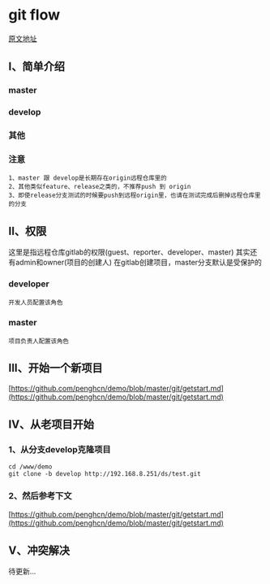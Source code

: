 # git flow
[原文地址](https://github.com/penghcn/demo/blob/master/git/gitflow.md)

## I、简单介绍

### master
### develop
### 其他
### 注意
    1、master 跟 develop是长期存在origin远程仓库里的
    2、其他类似feature、release之类的，不推荐push 到 origin
    3、即使release分支测试的时候要push到远程origin里，也请在测试完成后删掉远程仓库里的分支

## II、权限
这里是指远程仓库gitlab的权限(guest、reporter、developer、master)
其实还有admin和owner(项目的创建人)
在gitlab创建项目，master分支默认是受保护的

### developer
    开发人员配置该角色
### master
    项目负责人配置该角色

    
## III、开始一个新项目
[https://github.com/penghcn/demo/blob/master/git/getstart.md](https://github.com/penghcn/demo/blob/master/git/getstart.md) 

## IV、从老项目开始
### 1、从分支develop克隆项目
    cd /www/demo
    git clone -b develop http://192.168.8.251/ds/test.git
### 2、然后参考下文
[https://github.com/penghcn/demo/blob/master/git/getstart.md](https://github.com/penghcn/demo/blob/master/git/getstart.md) 

## V、冲突解决
待更新...